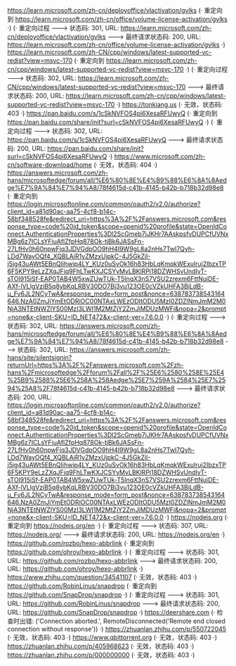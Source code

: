 https://learn.microsoft.com/zh-cn/deployoffice/vlactivation/gvlks (· 重定向到 https://learn.microsoft.com/zh-cn/office/volume-license-activation/gvlks ·)
(· 重定向过程 ---> 状态码: 301, URL: https://learn.microsoft.com/zh-cn/deployoffice/vlactivation/gvlks ---> 最终请求状态码: 200, URL: https://learn.microsoft.com/zh-cn/office/volume-license-activation/gvlks ·)
https://learn.microsoft.com/zh-CN/cpp/windows/latest-supported-vc-redist?view=msvc-170 (· 重定向到 https://learn.microsoft.com/zh-cn/cpp/windows/latest-supported-vc-redist?view=msvc-170 ·)
(· 重定向过程 ---> 状态码: 302, URL: https://learn.microsoft.com/zh-CN/cpp/windows/latest-supported-vc-redist?view=msvc-170 ---> 最终请求状态码: 200, URL: https://learn.microsoft.com/zh-cn/cpp/windows/latest-supported-vc-redist?view=msvc-170 ·)
https://tonkiang.us (· 无效，状态码: 403 ·)
https://pan.baidu.com/s/1cSkNVFOS4pi6XesaRFUwyQ (· 重定向到 https://pan.baidu.com/share/init?surl=cSkNVFOS4pi6XesaRFUwyQ ·)
(· 重定向过程 ---> 状态码: 302, URL: https://pan.baidu.com/s/1cSkNVFOS4pi6XesaRFUwyQ ---> 最终请求状态码: 200, URL: https://pan.baidu.com/share/init?surl=cSkNVFOS4pi6XesaRFUwyQ ·)
https://www.microsoft.com/zh-cn/software-download/home (· 无效，状态码: 404 ·)
https://answers.microsoft.com/zh-hans/microsoftedge/forum/all/%E6%80%8E%E4%B9%88%E6%8A%8Aedge%E7%9A%84%E7%94%A8/78f4615d-c41b-4145-b42b-b718b32d98e8 (· 重定向到 https://login.microsoftonline.com/common/oauth2/v2.0/authorize?client_id=a81d90ac-aa75-4cf8-b14c-58bf348528fe&redirect_uri=https%3A%2F%2Fanswers.microsoft.com&response_type=code%20id_token&scope=openid%20profile&state=OpenIdConnect.AuthenticationProperties%3Dl2ScGmeb7iJKHr7AAskpsfvDUPCfUVNxMBg6z7ICLsYFiuAflZfpHq878Ok-tjBk6JASsFn-27LfHv0h60npwFjq3JDVGdpOO9hH4I9W9gL8a2nHs7Twl7Qyh-LDd7WayOQf4_XQBLAiR1yZMzxUjpkC-4J5GkZiI-j5ig43uAWt5EBnQIihwip4LY_KUz0uSvOk16h83HbLqKmqkWExulruj2IbzxTP6F5KPY9eLzZXqJFiq9FhLTwKXJCSYvMvLBKlRPi18DZWHSvUndIvT-sTOl915iSf-EAP0TAB4W5xwZUwTUk-T5InqX3nS7VSU2zrexm6FttNuiDE-AXf-lVLlgVziB5q8ybKqLRBV30DO7Bi3vu123OE0cVZkUHFA3BiLdB-u_Fv6JL2NCyTwA&response_mode=form_post&nonce=638783738543164646.NzA0ZmJiYmEtODRiOC00NTAxLWEzODItODU5MzI0ZDZlNmJmM2M0NjA3NTEtNWZlYS00MzI3LWI1M2MtZjY2ZmJiMDUzMWFi&nopa=2&prompt=none&x-client-SKU=ID_NET472&x-client-ver=7.6.0.0 ·)
(· 重定向过程 ---> 状态码: 302, URL: https://answers.microsoft.com/zh-hans/microsoftedge/forum/all/%E6%80%8E%E4%B9%88%E6%8A%8Aedge%E7%9A%84%E7%94%A8/78f4615d-c41b-4145-b42b-b718b32d98e8 ---> 状态码: 302, URL: https://answers.microsoft.com/zh-hans/site/silentsignin?returnUrl=https%3A%2F%2Fanswers.microsoft.com%2Fzh-hans%2Fmicrosoftedge%2Fforum%2Fall%2F%25E6%2580%258E%25E4%25B9%2588%25E6%258A%258Aedge%25E7%259A%2584%25E7%2594%25A8%2F78f4615d-c41b-4145-b42b-b718b32d98e8 ---> 最终请求状态码: 200, URL: https://login.microsoftonline.com/common/oauth2/v2.0/authorize?client_id=a81d90ac-aa75-4cf8-b14c-58bf348528fe&redirect_uri=https%3A%2F%2Fanswers.microsoft.com&response_type=code%20id_token&scope=openid%20profile&state=OpenIdConnect.AuthenticationProperties%3Dl2ScGmeb7iJKHr7AAskpsfvDUPCfUVNxMBg6z7ICLsYFiuAflZfpHq878Ok-tjBk6JASsFn-27LfHv0h60npwFjq3JDVGdpOO9hH4I9W9gL8a2nHs7Twl7Qyh-LDd7WayOQf4_XQBLAiR1yZMzxUjpkC-4J5GkZiI-j5ig43uAWt5EBnQIihwip4LY_KUz0uSvOk16h83HbLqKmqkWExulruj2IbzxTP6F5KPY9eLzZXqJFiq9FhLTwKXJCSYvMvLBKlRPi18DZWHSvUndIvT-sTOl915iSf-EAP0TAB4W5xwZUwTUk-T5InqX3nS7VSU2zrexm6FttNuiDE-AXf-lVLlgVziB5q8ybKqLRBV30DO7Bi3vu123OE0cVZkUHFA3BiLdB-u_Fv6JL2NCyTwA&response_mode=form_post&nonce=638783738543164646.NzA0ZmJiYmEtODRiOC00NTAxLWEzODItODU5MzI0ZDZlNmJmM2M0NjA3NTEtNWZlYS00MzI3LWI1M2MtZjY2ZmJiMDUzMWFi&nopa=2&prompt=none&x-client-SKU=ID_NET472&x-client-ver=7.6.0.0 ·)
https://nodejs.org (· 重定向到 https://nodejs.org/en ·)
(· 重定向过程 ---> 状态码: 307, URL: https://nodejs.org/ ---> 最终请求状态码: 200, URL: https://nodejs.org/en ·)
https://github.com/rozbo/hexo-abbrlink (· 重定向到 https://github.com/ohroy/hexo-abbrlink ·)
(· 重定向过程 ---> 状态码: 301, URL: https://github.com/rozbo/hexo-abbrlink ---> 最终请求状态码: 200, URL: https://github.com/ohroy/hexo-abbrlink ·)
https://www.zhihu.com/question/34541107 (· 无效，状态码: 403 ·)
https://github.com/RobinLinus/snapdrop (· 重定向到 https://github.com/SnapDrop/snapdrop ·)
(· 重定向过程 ---> 状态码: 301, URL: https://github.com/RobinLinus/snapdrop ---> 最终请求状态码: 200, URL: https://github.com/SnapDrop/snapdrop ·)
https://deershare.com (· 检查时出错: ('Connection aborted.', RemoteDisconnected('Remote end closed connection without response')) ·)
https://zhuanlan.zhihu.com/p/550722045 (· 无效，状态码: 403 ·)
https://www.qbittorrent.org (· 无效，状态码: 403 ·)
https://zhuanlan.zhihu.com/p/405968623 (· 无效，状态码: 403 ·)
https://zhuanlan.zhihu.com/p/000000000 (· 无效，状态码: 403 ·)
